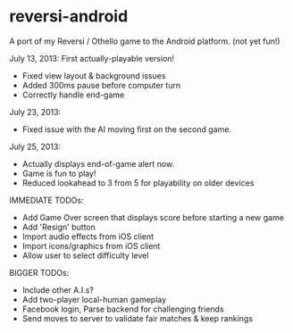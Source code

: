 reversi-android
===============

A port of my Reversi / Othello game to the Android platform. (not yet fun!)

July 13, 2013: First actually-playable version!
* Fixed view layout & background issues
* Added 300ms pause before computer turn
* Correctly handle end-game

July 23, 2013:
* Fixed issue with the AI moving first on the second game.

July 25, 2013:
* Actually displays end-of-game alert now.
* Game is fun to play!
* Reduced lookahead to 3 from 5 for playability on older devices

IMMEDIATE TODOs:
* Add Game Over screen that displays score before starting a new game
* Add 'Resign' button
* Import audio effects from iOS client
* Import icons/graphics from iOS client
* Allow user to select difficulty level

BIGGER TODOs:
* Include other A.I.s?
* Add two-player local-human gameplay
* Facebook login, Parse backend for challenging friends
* Send moves to server to validate fair matches & keep rankings
